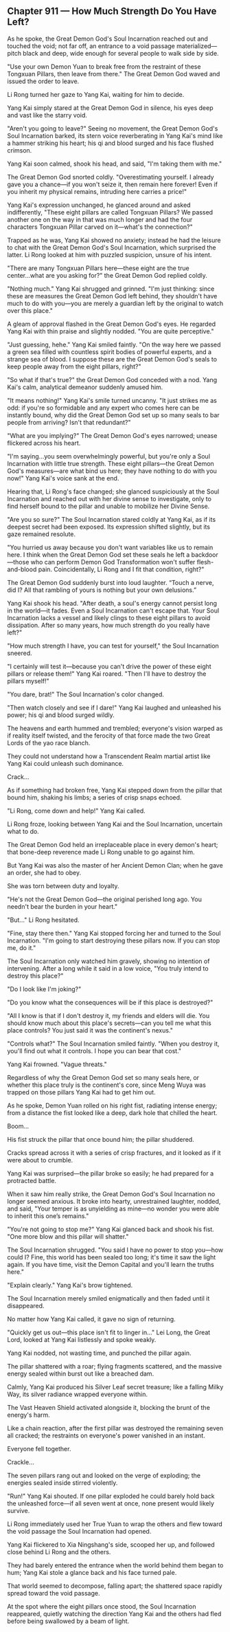 ## Chapter 911 — How Much Strength Do You Have Left?

As he spoke, the Great Demon God's Soul Incarnation reached out and touched the void; not far off, an entrance to a void passage materialized—pitch black and deep, wide enough for several people to walk side by side.

"Use your own Demon Yuan to break free from the restraint of these Tongxuan Pillars, then leave from there." The Great Demon God waved and issued the order to leave.

Li Rong turned her gaze to Yang Kai, waiting for him to decide.

Yang Kai simply stared at the Great Demon God in silence, his eyes deep and vast like the starry void.

"Aren't you going to leave?" Seeing no movement, the Great Demon God's Soul Incarnation barked, its stern voice reverberating in Yang Kai's mind like a hammer striking his heart; his qi and blood surged and his face flushed crimson.

Yang Kai soon calmed, shook his head, and said, "I'm taking them with me."

The Great Demon God snorted coldly. "Overestimating yourself. I already gave you a chance—if you won't seize it, then remain here forever! Even if you inherit my physical remains, intruding here carries a price!"

Yang Kai's expression unchanged, he glanced around and asked indifferently, "These eight pillars are called Tongxuan Pillars? We passed another one on the way in that was much longer and had the four characters Tongxuan Pillar carved on it—what's the connection?"

Trapped as he was, Yang Kai showed no anxiety; instead he had the leisure to chat with the Great Demon God's Soul Incarnation, which surprised the latter. Li Rong looked at him with puzzled suspicion, unsure of his intent.

"There are many Tongxuan Pillars here—these eight are the true center...what are you asking for?" the Great Demon God replied coldly.

"Nothing much." Yang Kai shrugged and grinned. "I'm just thinking: since these are measures the Great Demon God left behind, they shouldn't have much to do with you—you are merely a guardian left by the original to watch over this place."

A gleam of approval flashed in the Great Demon God's eyes. He regarded Yang Kai with thin praise and slightly nodded. "You are quite perceptive."

"Just guessing, hehe." Yang Kai smiled faintly. "On the way here we passed a green sea filled with countless spirit bodies of powerful experts, and a strange sea of blood. I suppose these are the Great Demon God's seals to keep people away from the eight pillars, right?"

"So what if that's true?" the Great Demon God conceded with a nod. Yang Kai's calm, analytical demeanor suddenly amused him.

"It means nothing!" Yang Kai's smile turned uncanny. "It just strikes me as odd: if you're so formidable and any expert who comes here can be instantly bound, why did the Great Demon God set up so many seals to bar people from arriving? Isn't that redundant?"

"What are you implying?" The Great Demon God's eyes narrowed; unease flickered across his heart.

"I'm saying...you seem overwhelmingly powerful, but you're only a Soul Incarnation with little true strength. These eight pillars—the Great Demon God's measures—are what bind us here; they have nothing to do with you now!" Yang Kai's voice sank at the end.

Hearing that, Li Rong's face changed; she glanced suspiciously at the Soul Incarnation and reached out with her divine sense to investigate, only to find herself bound to the pillar and unable to mobilize her Divine Sense.

"Are you so sure?" The Soul Incarnation stared coldly at Yang Kai, as if its deepest secret had been exposed. Its expression shifted slightly, but its gaze remained resolute.

"You hurried us away because you don't want variables like us to remain here. I think when the Great Demon God set these seals he left a backdoor—those who can perform Demon God Transformation won't suffer flesh-and-blood pain. Coincidentally, Li Rong and I fit that condition, right?"

The Great Demon God suddenly burst into loud laughter. “Touch a nerve, did I? All that rambling of yours is nothing but your own delusions.”

Yang Kai shook his head. "After death, a soul's energy cannot persist long in the world—it fades. Even a Soul Incarnation can't escape that. Your Soul Incarnation lacks a vessel and likely clings to these eight pillars to avoid dissipation. After so many years, how much strength do you really have left?"

"How much strength I have, you can test for yourself," the Soul Incarnation sneered.

"I certainly will test it—because you can't drive the power of these eight pillars or release them!" Yang Kai roared. "Then I'll have to destroy the pillars myself!"

"You dare, brat!" The Soul Incarnation's color changed.

"Then watch closely and see if I dare!" Yang Kai laughed and unleashed his power; his qi and blood surged wildly.

The heavens and earth hummed and trembled; everyone's vision warped as if reality itself twisted, and the ferocity of that force made the two Great Lords of the yao race blanch.

They could not understand how a Transcendent Realm martial artist like Yang Kai could unleash such dominance.

Crack...

As if something had broken free, Yang Kai stepped down from the pillar that bound him, shaking his limbs; a series of crisp snaps echoed.

"Li Rong, come down and help!" Yang Kai called.

Li Rong froze, looking between Yang Kai and the Soul Incarnation, uncertain what to do.

The Great Demon God held an irreplaceable place in every demon's heart; that bone-deep reverence made Li Rong unable to go against him.

But Yang Kai was also the master of her Ancient Demon Clan; when he gave an order, she had to obey.

She was torn between duty and loyalty.

"He's not the Great Demon God—the original perished long ago. You needn't bear the burden in your heart."

"But..." Li Rong hesitated.

"Fine, stay there then." Yang Kai stopped forcing her and turned to the Soul Incarnation. "I'm going to start destroying these pillars now. If you can stop me, do it."

The Soul Incarnation only watched him gravely, showing no intention of intervening. After a long while it said in a low voice, "You truly intend to destroy this place?"

"Do I look like I'm joking?"

"Do you know what the consequences will be if this place is destroyed?"

"All I know is that if I don't destroy it, my friends and elders will die. You should know much about this place's secrets—can you tell me what this place controls? You just said it was the continent's nexus."

"Controls what?" The Soul Incarnation smiled faintly. "When you destroy it, you'll find out what it controls. I hope you can bear that cost."

Yang Kai frowned. "Vague threats."

Regardless of why the Great Demon God set so many seals here, or whether this place truly is the continent's core, since Meng Wuya was trapped on those pillars Yang Kai had to get him out.

As he spoke, Demon Yuan rolled on his right fist, radiating intense energy; from a distance the fist looked like a deep, dark hole that chilled the heart.

Boom...

His fist struck the pillar that once bound him; the pillar shuddered.

Cracks spread across it with a series of crisp fractures, and it looked as if it were about to crumble.

Yang Kai was surprised—the pillar broke so easily; he had prepared for a protracted battle.

When it saw him really strike, the Great Demon God's Soul Incarnation no longer seemed anxious. It broke into hearty, unrestrained laughter, nodded, and said, "Your temper is as unyielding as mine—no wonder you were able to inherit this one’s remains."

"You're not going to stop me?" Yang Kai glanced back and shook his fist. "One more blow and this pillar will shatter."

The Soul Incarnation shrugged. "You said I have no power to stop you—how could I? Fine, this world has been sealed too long; it's time it saw the light again. If you have time, visit the Demon Capital and you'll learn the truths here."

"Explain clearly." Yang Kai's brow tightened.

The Soul Incarnation merely smiled enigmatically and then faded until it disappeared.

No matter how Yang Kai called, it gave no sign of returning.

"Quickly get us out—this place isn't fit to linger in..." Lei Long, the Great Lord, looked at Yang Kai listlessly and spoke weakly.

Yang Kai nodded, not wasting time, and punched the pillar again.

The pillar shattered with a roar; flying fragments scattered, and the massive energy sealed within burst out like a breached dam.

Calmly, Yang Kai produced his Silver Leaf secret treasure; like a falling Milky Way, its silver radiance wrapped everyone within.

The Vast Heaven Shield activated alongside it, blocking the brunt of the energy's harm.

Like a chain reaction, after the first pillar was destroyed the remaining seven all cracked; the restraints on everyone's power vanished in an instant.

Everyone fell together.

Crackle...

The seven pillars rang out and looked on the verge of exploding; the energies sealed inside stirred violently.

"Run!" Yang Kai shouted. If one pillar exploded he could barely hold back the unleashed force—if all seven went at once, none present would likely survive.

Li Rong immediately used her True Yuan to wrap the others and flew toward the void passage the Soul Incarnation had opened.

Yang Kai flickered to Xia Ningshang's side, scooped her up, and followed close behind Li Rong and the others.

They had barely entered the entrance when the world behind them began to hum; Yang Kai stole a glance back and his face turned pale.

That world seemed to decompose, falling apart; the shattered space rapidly spread toward the void passage.

At the spot where the eight pillars once stood, the Soul Incarnation reappeared, quietly watching the direction Yang Kai and the others had fled before being swallowed by a beam of light.